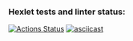 ### Hexlet tests and linter status:
[![Actions Status](https://github.com/SpaceJumperdono/java-project-61/workflows/hexlet-check/badge.svg)](https://github.com/SpaceJumperdono/java-project-61/actions)
[![asciicast](https://asciinema.org/a/575206.svg)](https://asciinema.org/a/575206)
